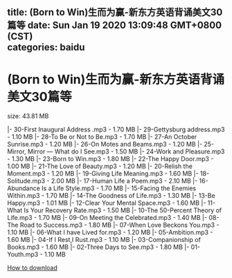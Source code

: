 
title: (Born to Win)生而为赢-新东方英语背诵美文30篇等
date: Sun Jan 19 2020 13:09:48 GMT+0800 (CST)    
categories: baidu
---

# (Born to Win)生而为赢-新东方英语背诵美文30篇等
size: 43.81 MB
 
 
|- 30-First Inaugural Address .mp3 - 1.70 MB
|- 29-Gettysburg address.mp3 - 1.10 MB
|- 28-To Be or Not to Be.mp3 - 1.70 MB
|- 27-An October Sunrise.mp3 - 1.20 MB
|- 26-On Motes and Beams.mp3 - 1.20 MB
|- 25-Mirror, Mirror — What do I See.mp3 - 1.50 MB
|- 24-Work and Pleasure.mp3 - 1.30 MB
|- 23-Born to Win.mp3 - 1.80 MB
|- 22-The Happy Door.mp3 - 1.00 MB
|- 21-The Love of Beauty.mp3 - 1.20 MB
|- 20-Relish the Moment.mp3 - 1.20 MB
|- 19-Giving Life Meaning.mp3 - 1.60 MB
|- 18-Solitude.mp3 - 2.00 MB
|- 17-Human Life a Poem.mp3 - 2.10 MB
|- 16-Abundance Is a Life Style.mp3 - 1.70 MB
|- 15-Facing the Enemies Within.mp3 - 1.70 MB
|- 14-The Goodness of Life.mp3 - 1.30 MB
|- 13-Be Happy.mp3 - 1.01 MB
|- 12-Clear Your Mental Space.mp3 - 1.60 MB
|- 11-What Is Your Recovery Rate.mp3 - 1.50 MB
|- 10-The 50-Percent Theory of Life.mp3 - 1.70 MB
|- 09-On Meeting the Celebrated.mp3 - 1.40 MB
|- 08-The Road to Success.mp3 - 1.80 MB
|- 07-When Love Beckons You.mp3 - 1.10 MB
|- 06-What I have Lived for.mp3 - 1.20 MB
|- 05-Ambition.mp3 - 1.60 MB
|- 04-If I Rest,I Rust.mp3 - 1.10 MB
|- 03-Companionship of Books.mp3 - 1.60 MB
|- 02-Three Days to See.mp3 - 1.80 MB
|- 01-Youth.mp3 - 1.10 MB

[How to download](https://bpcam.bemobtrk.com/go/2ceec3aa-1ca2-46d6-b9ff-aaa5c184517c?jno=285)